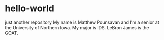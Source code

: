 # hello-world
just another repository
My name is Matthew Pounsavan and I'm a senior at the University of Northern Iowa. 
My major is IDS. 
LeBron James is the GOAT.
